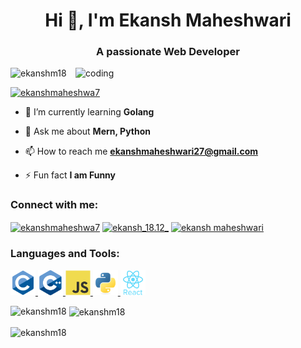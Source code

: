 <h1 align="center">Hi 👋, I'm Ekansh Maheshwari</h1>
<h3 align="center">A passionate Web Developer </h3>
<img align="right" alt="coding" width="400" src="https://camo.githubusercontent.com/cae12fddd9d6982901d82580bdf321d81fb299141098ca1c2d4891870827bf17/68747470733a2f2f6d69726f2e6d656469756d2e636f6d2f6d61782f313336302f302a37513379765349765f7430696f4a2d5a2e676966">

<p align="left"> <img src="https://komarev.com/ghpvc/?username=ekanshm18&label=Profile%20views&color=0e75b6&style=flat" alt="ekanshm18" /> </p>

<p align="left"> <a href="https://twitter.com/ekanshmaheshwa7" target="blank"><img src="https://img.shields.io/twitter/follow/ekanshmaheshwa7?logo=twitter&style=for-the-badge" alt="ekanshmaheshwa7" /></a> </p>

- 🌱 I’m currently learning **Golang**

- 💬 Ask me about **Mern, Python**

- 📫 How to reach me **ekanshmaheshwari27@gmail.com**

- ⚡ Fun fact **I am Funny**

<h3 align="left">Connect with me:</h3>
<p align="left">
<a href="https://twitter.com/ekanshmaheshwa7" target="blank"><img align="center" src="https://raw.githubusercontent.com/rahuldkjain/github-profile-readme-generator/master/src/images/icons/Social/twitter.svg" alt="ekanshmaheshwa7" height="30" width="40" /></a>
<a href="https://instagram.com/ekansh_18.12_" target="blank"><img align="center" src="https://raw.githubusercontent.com/rahuldkjain/github-profile-readme-generator/master/src/images/icons/Social/instagram.svg" alt="ekansh_18.12_" height="30" width="40" /></a>
<a href="https://www.hackerrank.com/ekansh maheshwari" target="blank"><img align="center" src="https://raw.githubusercontent.com/rahuldkjain/github-profile-readme-generator/master/src/images/icons/Social/hackerrank.svg" alt="ekansh maheshwari" height="30" width="40" /></a>
</p>

<h3 align="left">Languages and Tools:</h3>
<p align="left"> <a href="https://www.cprogramming.com/" target="_blank" rel="noreferrer"> <img src="https://raw.githubusercontent.com/devicons/devicon/master/icons/c/c-original.svg" alt="c" width="40" height="40"/> </a> <a href="https://www.w3schools.com/cpp/" target="_blank" rel="noreferrer"> <img src="https://raw.githubusercontent.com/devicons/devicon/master/icons/cplusplus/cplusplus-original.svg" alt="cplusplus" width="40" height="40"/> </a> <a href="https://developer.mozilla.org/en-US/docs/Web/JavaScript" target="_blank" rel="noreferrer"> <img src="https://raw.githubusercontent.com/devicons/devicon/master/icons/javascript/javascript-original.svg" alt="javascript" width="40" height="40"/> </a> <a href="https://www.python.org" target="_blank" rel="noreferrer"> <img src="https://raw.githubusercontent.com/devicons/devicon/master/icons/python/python-original.svg" alt="python" width="40" height="40"/> </a> <a href="https://reactjs.org/" target="_blank" rel="noreferrer"> <img src="https://raw.githubusercontent.com/devicons/devicon/master/icons/react/react-original-wordmark.svg" alt="react" width="40" height="40"/> </a> </p>

<p><img align="left" src="https://github-readme-stats.vercel.app/api/top-langs?username=ekanshm18&show_icons=true&locale=en&layout=compact" alt="ekanshm18" /></p>

<p>&nbsp;<img align="center" src="https://github-readme-stats.vercel.app/api?username=ekanshm18&show_icons=true&locale=en" alt="ekanshm18" /></p>

<p><img align="center" src="https://github-readme-streak-stats.herokuapp.com/?user=ekanshm18&" alt="ekanshm18" /></p>
